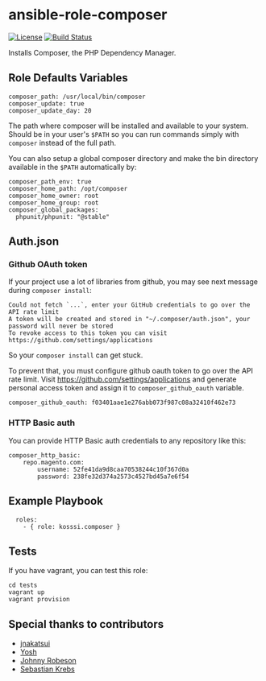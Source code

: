 # ansible-role-composer

[![License](https://img.shields.io/badge/License-MIT%20License-blue.svg)](https://github.com/kosssi/ansible-role-composer/blob/master/LICENSE)
[![Build Status](https://travis-ci.org/kosssi/ansible-role-composer.svg?branch=master)](https://travis-ci.org/kosssi/ansible-role-composer)

Installs Composer, the PHP Dependency Manager.

## Role Defaults Variables

    composer_path: /usr/local/bin/composer
    composer_update: true
    composer_update_day: 20

The path where composer will be installed and available to your system. Should be in your user's `$PATH` so you can run
commands simply with `composer` instead of the full path.

You can also setup a global composer directory and make the bin directory available in the `$PATH` automatically by:
 
    composer_path_env: true
    composer_home_path: /opt/composer
    composer_home_owner: root
    composer_home_group: root
    composer_global_packages:
      phpunit/phpunit: "@stable"

## Auth.json

### Github OAuth token

If your project use a lot of libraries from github, you may see next message during `composer install`:

    Could not fetch `...`, enter your GitHub credentials to go over the API rate limit
    A token will be created and stored in "~/.composer/auth.json", your password will never be stored
    To revoke access to this token you can visit https://github.com/settings/applications

So your `composer install` can get stuck.

To prevent that, you must configure github oauth token to go over the API rate limit. Visit https://github.com/settings/applications and generate personal access token and assign it to `composer_github_oauth` variable.

    composer_github_oauth: f03401aae1e276abb073f987c08a32410f462e73

### HTTP Basic auth

You can provide HTTP Basic auth credentials to any repository like this:

```
composer_http_basic:
    repo.magento.com:
        username: 52fe41da9d8caa70538244c10f367d0a
        password: 238fe32d374a2573c4527bd45a7e6f54
```

## Example Playbook

      roles:
        - { role: kosssi.composer }

## Tests

If you have vagrant, you can test this role:

    cd tests
    vagrant up
    vagrant provision

## Special thanks to contributors

* [jnakatsui](https://github.com/jnakatsui)
* [Yosh](https://github.com/yoshz)
* [Johnny Robeson](https://github.com/jrobeson)
* [Sebastian Krebs](https://github.com/KingCrunch)
